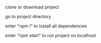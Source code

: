 clone or download project

go to project directory

enter "npm i" to install all dependencies

enter "npm start" to run project on localhost
